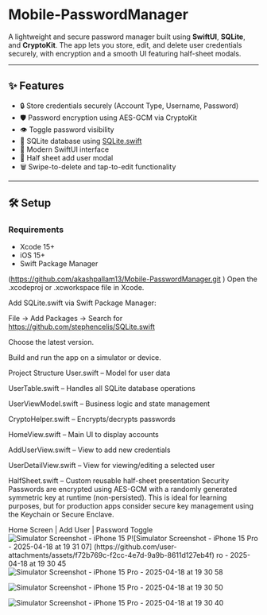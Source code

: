 # Mobile-PasswordManager
A lightweight and secure password manager built using **SwiftUI**, **SQLite**, and **CryptoKit**. The app lets you store, edit, and delete user credentials securely, with encryption and a smooth UI featuring half-sheet modals.

---

## ✨ Features

- 🔒 Store credentials securely (Account Type, Username, Password)
- 🛡 Password encryption using AES-GCM via CryptoKit
- 👁 Toggle password visibility
- 🧾 SQLite database using [SQLite.swift](https://github.com/stephencelis/SQLite.swift)
- 📱 Modern SwiftUI interface
- 🧩 Half sheet add user modal
- 🗑 Swipe-to-delete and tap-to-edit functionality

---

## 🛠 Setup

### Requirements
- Xcode 15+
- iOS 15+
- Swift Package Manager

(https://github.com/akashpallam13/Mobile-PasswordManager.git )
Open the .xcodeproj or .xcworkspace file in Xcode.

Add SQLite.swift via Swift Package Manager:

File → Add Packages → Search for https://github.com/stephencelis/SQLite.swift

Choose the latest version.

Build and run the app on a simulator or device.

Project Structure
User.swift – Model for user data

UserTable.swift – Handles all SQLite database operations

UserViewModel.swift – Business logic and state management

CryptoHelper.swift – Encrypts/decrypts passwords

HomeView.swift – Main UI to display accounts

AddUserView.swift – View to add new credentials

UserDetailView.swift – View for viewing/editing a selected user

HalfSheet.swift – Custom reusable half-sheet presentation
 Security
Passwords are encrypted using AES-GCM with a randomly generated symmetric key at runtime (non-persisted). This is ideal for learning purposes, but for production apps consider secure key management using the Keychain or Secure Enclave.

Home Screen | Add User | Password Toggle![Simulator Screenshot - iPhone 15 P![Simulator Screenshot - iPhone 15 Pro - 2025-04-18 at 19 31 07]   (https://github.com/user-attachments/assets/f72b769c-f2cc-4e7d-9a9b-8611d127eb4f)
 ro - 2025-04-18 at 19 30 45](https://github.com/user-attachments/assets/e333487a-6237-42d4-b793-a0e5afe2bd76)![Simulator Screenshot - iPhone 15 Pro - 2025-04-18 at 19 30 58](https://github.com/user-attachments/assets/f4d4eea3-24eb-4041-bbaf-874f0af5fe74)

 ![Simulator Screenshot - iPhone 15 Pro - 2025-04-18 at 19 30 50](https://github.com/user-attachments/assets/ab3e486d-ada1-4740-9cd1-e9ddd188097c)

  ![Simulator Screenshot - iPhone 15 Pro - 2025-04-18 at 19 30 40](https://github.com/user-attachments/assets/aff6994c-9b04-4a72-adef-2406a654cc12)
